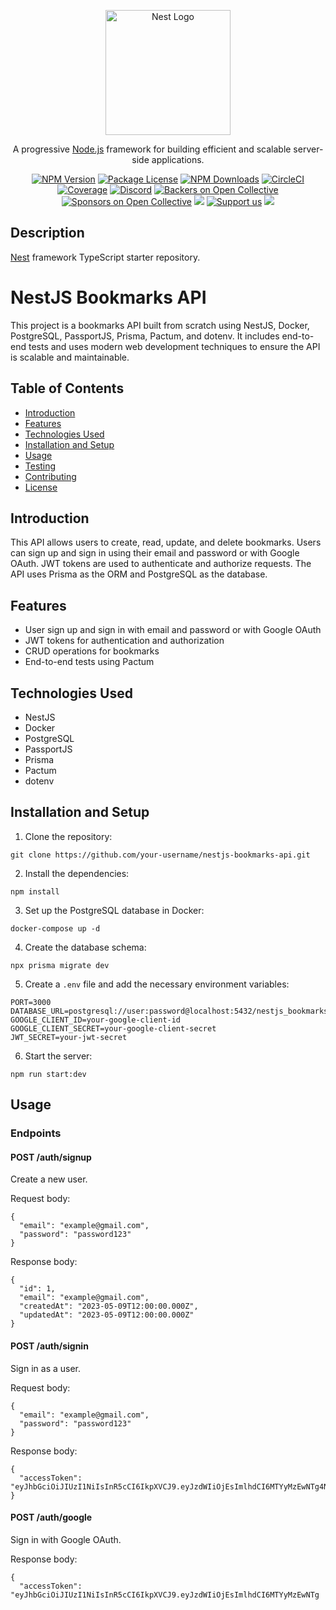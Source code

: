 <p align="center">
  <a href="http://nestjs.com/" target="blank"><img src="https://nestjs.com/img/logo-small.svg" width="200" alt="Nest Logo" /></a>
</p>

[circleci-image]: https://img.shields.io/circleci/build/github/nestjs/nest/master?token=abc123def456
[circleci-url]: https://circleci.com/gh/nestjs/nest

  <p align="center">A progressive <a href="http://nodejs.org" target="_blank">Node.js</a> framework for building efficient and scalable server-side applications.</p>
    <p align="center">
<a href="https://www.npmjs.com/~nestjscore" target="_blank"><img src="https://img.shields.io/npm/v/@nestjs/core.svg" alt="NPM Version" /></a>
<a href="https://www.npmjs.com/~nestjscore" target="_blank"><img src="https://img.shields.io/npm/l/@nestjs/core.svg" alt="Package License" /></a>
<a href="https://www.npmjs.com/~nestjscore" target="_blank"><img src="https://img.shields.io/npm/dm/@nestjs/common.svg" alt="NPM Downloads" /></a>
<a href="https://circleci.com/gh/nestjs/nest" target="_blank"><img src="https://img.shields.io/circleci/build/github/nestjs/nest/master" alt="CircleCI" /></a>
<a href="https://coveralls.io/github/nestjs/nest?branch=master" target="_blank"><img src="https://coveralls.io/repos/github/nestjs/nest/badge.svg?branch=master#9" alt="Coverage" /></a>
<a href="https://discord.gg/G7Qnnhy" target="_blank"><img src="https://img.shields.io/badge/discord-online-brightgreen.svg" alt="Discord"/></a>
<a href="https://opencollective.com/nest#backer" target="_blank"><img src="https://opencollective.com/nest/backers/badge.svg" alt="Backers on Open Collective" /></a>
<a href="https://opencollective.com/nest#sponsor" target="_blank"><img src="https://opencollective.com/nest/sponsors/badge.svg" alt="Sponsors on Open Collective" /></a>
  <a href="https://paypal.me/kamilmysliwiec" target="_blank"><img src="https://img.shields.io/badge/Donate-PayPal-ff3f59.svg"/></a>
    <a href="https://opencollective.com/nest#sponsor"  target="_blank"><img src="https://img.shields.io/badge/Support%20us-Open%20Collective-41B883.svg" alt="Support us"></a>
  <a href="https://twitter.com/nestframework" target="_blank"><img src="https://img.shields.io/twitter/follow/nestframework.svg?style=social&label=Follow"></a>
</p>
  <!--[![Backers on Open Collective](https://opencollective.com/nest/backers/badge.svg)](https://opencollective.com/nest#backer)
  [![Sponsors on Open Collective](https://opencollective.com/nest/sponsors/badge.svg)](https://opencollective.com/nest#sponsor)-->

## Description

[Nest](https://github.com/nestjs/nest) framework TypeScript starter repository.

# NestJS Bookmarks API

This project is a bookmarks API built from scratch using NestJS, Docker, PostgreSQL, PassportJS, Prisma, Pactum, and dotenv. It includes end-to-end tests and uses modern web development techniques to ensure the API is scalable and maintainable.

## Table of Contents

- [Introduction](#introduction)
- [Features](#features)
- [Technologies Used](#technologies-used)
- [Installation and Setup](#installation-and-setup)
- [Usage](#usage)
- [Testing](#testing)
- [Contributing](#contributing)
- [License](#license)

## Introduction

This API allows users to create, read, update, and delete bookmarks. Users can sign up and sign in using their email and password or with Google OAuth. JWT tokens are used to authenticate and authorize requests. The API uses Prisma as the ORM and PostgreSQL as the database.

## Features

- User sign up and sign in with email and password or with Google OAuth
- JWT tokens for authentication and authorization
- CRUD operations for bookmarks
- End-to-end tests using Pactum

## Technologies Used

- NestJS
- Docker
- PostgreSQL
- PassportJS
- Prisma
- Pactum
- dotenv

## Installation and Setup

1. Clone the repository:

```
git clone https://github.com/your-username/nestjs-bookmarks-api.git
```

2. Install the dependencies:

```
npm install
```

3. Set up the PostgreSQL database in Docker:

```
docker-compose up -d
```

4. Create the database schema:

```
npx prisma migrate dev
```

5. Create a `.env` file and add the necessary environment variables:

```
PORT=3000
DATABASE_URL=postgresql://user:password@localhost:5432/nestjs_bookmarks_api
GOOGLE_CLIENT_ID=your-google-client-id
GOOGLE_CLIENT_SECRET=your-google-client-secret
JWT_SECRET=your-jwt-secret
```

6. Start the server:

```
npm run start:dev
```

## Usage

### Endpoints

#### POST /auth/signup

Create a new user.

Request body:

```
{
  "email": "example@gmail.com",
  "password": "password123"
}
```

Response body:

```
{
  "id": 1,
  "email": "example@gmail.com",
  "createdAt": "2023-05-09T12:00:00.000Z",
  "updatedAt": "2023-05-09T12:00:00.000Z"
}
```

#### POST /auth/signin

Sign in as a user.

Request body:

```
{
  "email": "example@gmail.com",
  "password": "password123"
}
```

Response body:

```
{
  "accessToken": "eyJhbGciOiJIUzI1NiIsInR5cCI6IkpXVCJ9.eyJzdWIiOjEsImlhdCI6MTYyMzEwNTg4NywiZXhwIjoxNjIzMTA5NDg3fQ.36ixIJKg56xu2wFzDlH10V7dN5edibpN7Gz5Y5MH5mg"
}
```

#### POST /auth/google

Sign in with Google OAuth.

Response body:

```
{
  "accessToken": "eyJhbGciOiJIUzI1NiIsInR5cCI6IkpXVCJ9.eyJzdWIiOjEsImlhdCI6MTYyMzEwNTg
```

